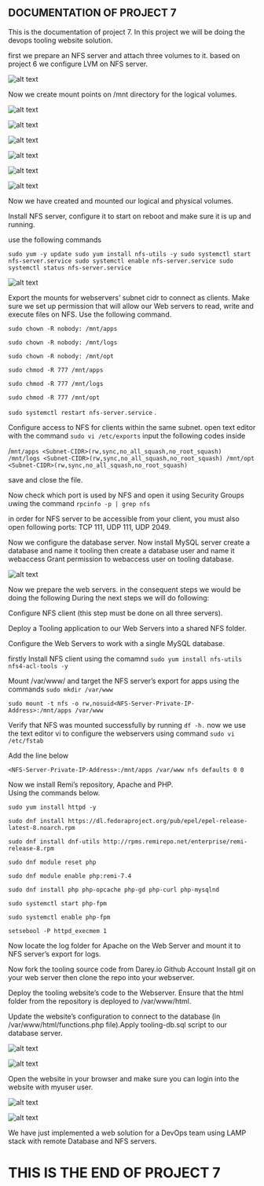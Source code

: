 ## DOCUMENTATION OF PROJECT 7

This is the documentation of project 7. In this project we will be doing the devops tooling website solution.

first we prepare an NFS server and attach three volumes to it. based on project 6 we configure LVM on NFS server.

![alt text](Images/lsblk.PNG)

Now we create mount points on /mnt directory for the logical volumes.

![alt text](Images/part1.PNG)

![alt text](Images/part2.PNG)

![alt text](Images/scan.PNG)

![alt text](Images/pv.PNG)

![alt text](Images/volume.PNG)

![alt text](Images/.PNG)

Now we have created and mounted our logical and physical volumes.

Install NFS server, configure it to start on reboot and make sure it is up and running.

use the following commands 

`sudo yum -y update
sudo yum install nfs-utils -y
sudo systemctl start nfs-server.service
sudo systemctl enable nfs-server.service
sudo systemctl status nfs-server.service`

![alt text](Images/nfs.PNG)

Export the mounts for webservers’ subnet cidr to connect as clients. Make sure we set up permission that will allow our Web servers to read, write and execute files on NFS.
Use the following command.

`sudo chown -R nobody: /mnt/apps`

`sudo chown -R nobody: /mnt/logs`

`sudo chown -R nobody: /mnt/opt`

`sudo chmod -R 777 /mnt/apps`

`sudo chmod -R 777 /mnt/logs`

`sudo chmod -R 777 /mnt/opt`

`sudo systemctl restart nfs-server.service` .

Configure access to NFS for clients within the same subnet. open text editor with the command `sudo vi /etc/exports` input the following codes inside 

/`mnt/apps <Subnet-CIDR>(rw,sync,no_all_squash,no_root_squash)
/mnt/logs <Subnet-CIDR>(rw,sync,no_all_squash,no_root_squash)
/mnt/opt <Subnet-CIDR>(rw,sync,no_all_squash,no_root_squash)`

save and close the file.

Now check which port is used by NFS and open it using Security Groups uwing the command `rpcinfo -p | grep nfs`

in order for NFS server to be accessible from your client, you must also open following ports: TCP 111, UDP 111, UDP 2049.

Now we configure the database server.
Now 
install MySQL server
create a database and name it tooling
then create a database user and name it webaccess
Grant permission to webaccess user on tooling database.

![alt text](Images/data.PNG)

Now we prepare the web servers. in the consequent steps we would be doing the following 
During the next steps we will do following:

Configure NFS client (this step must be done on all three servers).

Deploy a Tooling application to our Web Servers into a shared NFS folder.

Configure the Web Servers to work with a single MySQL database.

firstly
Install NFS client using the comamnd
`sudo yum install nfs-utils nfs4-acl-tools -y`

Mount /var/www/ and target the NFS server’s export for apps using the commands
`sudo mkdir /var/www`

`sudo mount -t nfs -o rw,nosuid<NFS-Server-Private-IP-Address>:/mnt/apps /var/www`

Verify that NFS was mounted successfully by running `df -h.`
now we use the text editor vi to configure the webservers using command `sudo vi /etc/fstab`

Add the line below

`<NFS-Server-Private-IP-Address>:/mnt/apps /var/www nfs defaults 0 0`

Now we install Remi’s repository, Apache and PHP.\
Using the commands below.

`sudo yum install httpd -y`

`sudo dnf install https://dl.fedoraproject.org/pub/epel/epel-release-latest-8.noarch.rpm`

`sudo dnf install dnf-utils http://rpms.remirepo.net/enterprise/remi-release-8.rpm`

`sudo dnf module reset php`

`sudo dnf module enable php:remi-7.4`

`sudo dnf install php php-opcache php-gd php-curl php-mysqlnd`

`sudo systemctl start php-fpm`

`sudo systemctl enable php-fpm`

`setsebool -P httpd_execmem 1`

Now locate the log folder for Apache on the Web Server and mount it to NFS server’s export for logs.

Now fork the tooling source code from Darey.io Github Account
 Install git on your web server 
 then clone the repo into your webserver.

 Deploy the tooling website’s code to the Webserver. Ensure that the html folder from the repository is deployed to /var/www/html.

 Update the website’s configuration to connect to the database (in /var/www/html/functions.php file).Apply tooling-db.sql script to our database server.
 
 ![alt text](Images/tooling.PNG)

 ![alt text](Images/mysql.PNG)

 Open the website in your browser and make sure you can login into the website with myuser user.

 ![alt text](Images/2.PNG)

![alt text](Images/1.PNG)

 We have just implemented a web solution for a DevOps team using LAMP stack with remote Database and NFS servers.

 # THIS IS THE END OF PROJECT 7
 






